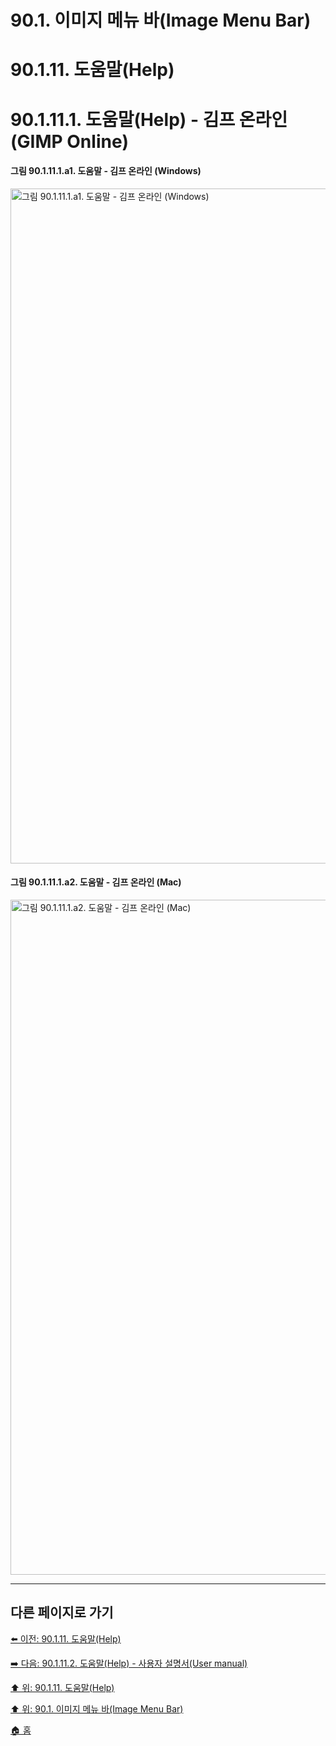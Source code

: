 # 90.1. 이미지 메뉴 바(Image Menu Bar)
# 90.1.11. 도움말(Help)
# 90.1.11.1. 도움말(Help) - 김프 온라인(GIMP Online)

#### 그림 90.1.11.1.a1. 도움말 - 김프 온라인 (Windows)
<img width="1080" alt="그림 90.1.11.1.a1. 도움말 - 김프 온라인 (Windows)" environment="Windows 10 GIMP 2.10.36" src="https://github.com/wonder13662/gimp/assets/15767104/9daf9a59-75b6-484e-b5e8-d646571568f5">

#### 그림 90.1.11.1.a2. 도움말 - 김프 온라인 (Mac)
<img width="1080" alt="그림 90.1.11.1.a2. 도움말 - 김프 온라인 (Mac)" environment="MacOS:Sonoma 14.2.1 GIMP 2.10.36" src="https://github.com/wonder13662/gimp/assets/15767104/658c60e6-5aff-44b7-aa7c-373393dc44b7">

***

## 다른 페이지로 가기

[⬅️ 이전: 90.1.11. 도움말(Help)](./90-01-11-help.md)

[➡️ 다음: 90.1.11.2. 도움말(Help) - 사용자 설명서(User manual)](./90-01-11-helpx-02-user_manual.md)

[⬆️ 위: 90.1.11. 도움말(Help)](./90-01-11-help.md)

[⬆️ 위: 90.1. 이미지 메뉴 바(Image Menu Bar)](./90-01-00-image-menu-bar.md)

[🏠 홈](./00-home.md)
